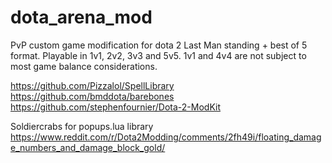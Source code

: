# dota_arena_mod
PvP custom game modification for dota 2
Last Man standing + best of 5 format.
Playable in 1v1, 2v2, 3v3 and 5v5. 
	1v1 and 4v4 are not subject to most game balance considerations.



https://github.com/Pizzalol/SpellLibrary
https://github.com/bmddota/barebones
https://github.com/stephenfournier/Dota-2-ModKit

Soldiercrabs for popups.lua library
https://www.reddit.com/r/Dota2Modding/comments/2fh49i/floating_damage_numbers_and_damage_block_gold/
